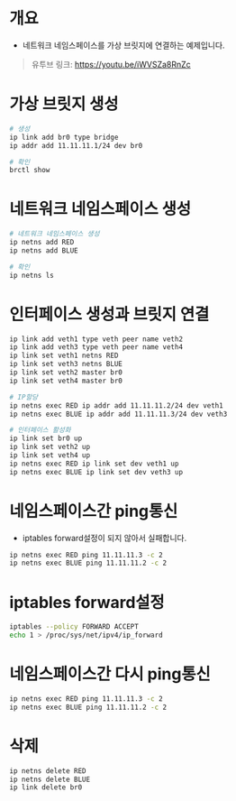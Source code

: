 # 개요
* 네트워크 네임스페이스를 가상 브릿지에 연결하는 예제입니다.
> 유투브 링크: https://youtu.be/iWVSZa8RnZc

# 가상 브릿지 생성
```sh
# 생성
ip link add br0 type bridge
ip addr add 11.11.11.1/24 dev br0

# 확인
brctl show
```

# 네트워크 네임스페이스 생성
```sh
# 네트워크 네임스페이스 생성
ip netns add RED
ip netns add BLUE

# 확인
ip netns ls
```

# 인터페이스 생성과 브릿지 연결
```sh
ip link add veth1 type veth peer name veth2
ip link add veth3 type veth peer name veth4
ip link set veth1 netns RED
ip link set veth3 netns BLUE
ip link set veth2 master br0
ip link set veth4 master br0

# IP할당
ip netns exec RED ip addr add 11.11.11.2/24 dev veth1
ip netns exec BLUE ip addr add 11.11.11.3/24 dev veth3

# 인터페이스 활성화
ip link set br0 up
ip link set veth2 up
ip link set veth4 up
ip netns exec RED ip link set dev veth1 up
ip netns exec BLUE ip link set dev veth3 up
```

# 네임스페이스간 ping통신
* iptables forward설정이 되지 않아서 실패합니다.
```sh
ip netns exec RED ping 11.11.11.3 -c 2
ip netns exec BLUE ping 11.11.11.2 -c 2
```

# iptables forward설정
```sh
iptables --policy FORWARD ACCEPT
echo 1 > /proc/sys/net/ipv4/ip_forward
```

# 네임스페이스간 다시 ping통신
```sh
ip netns exec RED ping 11.11.11.3 -c 2
ip netns exec BLUE ping 11.11.11.2 -c 2
```

# 삭제
```sh
ip netns delete RED
ip netns delete BLUE
ip link delete br0
```